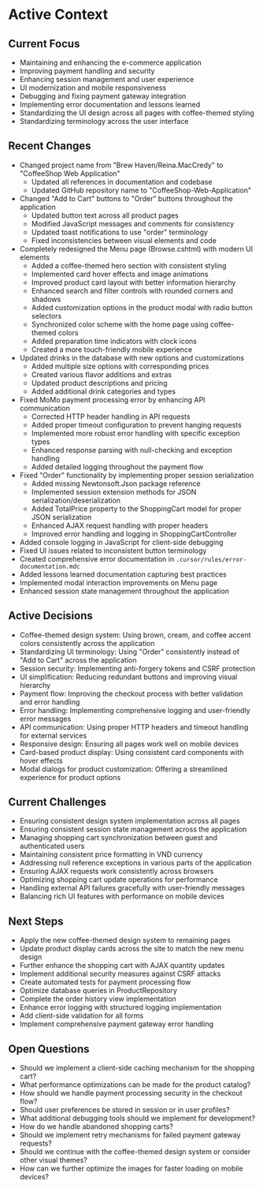 # Active Context

## Current Focus
- Maintaining and enhancing the e-commerce application
- Improving payment handling and security
- Enhancing session management and user experience
- UI modernization and mobile responsiveness
- Debugging and fixing payment gateway integration
- Implementing error documentation and lessons learned
- Standardizing the UI design across all pages with coffee-themed styling
- Standardizing terminology across the user interface

## Recent Changes
- Changed project name from "Brew Haven/Reina.MacCredy" to "CoffeeShop Web Application"
  - Updated all references in documentation and codebase
  - Updated GitHub repository name to "CoffeeShop-Web-Application"
- Changed "Add to Cart" buttons to "Order" buttons throughout the application
  - Updated button text across all product pages
  - Modified JavaScript messages and comments for consistency
  - Updated toast notifications to use "order" terminology
  - Fixed inconsistencies between visual elements and code
- Completely redesigned the Menu page (Browse.cshtml) with modern UI elements
  - Added a coffee-themed hero section with consistent styling
  - Implemented card hover effects and image animations
  - Improved product card layout with better information hierarchy
  - Enhanced search and filter controls with rounded corners and shadows
  - Added customization options in the product modal with radio button selectors
  - Synchronized color scheme with the home page using coffee-themed colors
  - Added preparation time indicators with clock icons
  - Created a more touch-friendly mobile experience
- Updated drinks in the database with new options and customizations
  - Added multiple size options with corresponding prices
  - Created various flavor additions and extras
  - Updated product descriptions and pricing
  - Added additional drink categories and types
- Fixed MoMo payment processing error by enhancing API communication
  - Corrected HTTP header handling in API requests
  - Added proper timeout configuration to prevent hanging requests
  - Implemented more robust error handling with specific exception types
  - Enhanced response parsing with null-checking and exception handling
  - Added detailed logging throughout the payment flow
- Fixed "Order" functionality by implementing proper session serialization
  - Added missing Newtonsoft.Json package reference
  - Implemented session extension methods for JSON serialization/deserialization
  - Added TotalPrice property to the ShoppingCart model for proper JSON serialization
  - Enhanced AJAX request handling with proper headers
  - Improved error handling and logging in ShoppingCartController
- Added console logging in JavaScript for client-side debugging
- Fixed UI issues related to inconsistent button terminology
- Created comprehensive error documentation in `.cursor/rules/error-documentation.mdc`
- Added lessons learned documentation capturing best practices
- Implemented modal interaction improvements on Menu page
- Enhanced session state management throughout the application

## Active Decisions
- Coffee-themed design system: Using brown, cream, and coffee accent colors consistently across the application
- Standardizing UI terminology: Using "Order" consistently instead of "Add to Cart" across the application
- Session security: Implementing anti-forgery tokens and CSRF protection
- UI simplification: Reducing redundant buttons and improving visual hierarchy
- Payment flow: Improving the checkout process with better validation and error handling
- Error handling: Implementing comprehensive logging and user-friendly error messages
- API communication: Using proper HTTP headers and timeout handling for external services
- Responsive design: Ensuring all pages work well on mobile devices
- Card-based product display: Using consistent card components with hover effects
- Modal dialogs for product customization: Offering a streamlined experience for product options

## Current Challenges
- Ensuring consistent design system implementation across all pages
- Ensuring consistent session state management across the application
- Managing shopping cart synchronization between guest and authenticated users
- Maintaining consistent price formatting in VND currency
- Addressing null reference exceptions in various parts of the application
- Ensuring AJAX requests work consistently across browsers
- Optimizing shopping cart update operations for performance
- Handling external API failures gracefully with user-friendly messages
- Balancing rich UI features with performance on mobile devices

## Next Steps
- Apply the new coffee-themed design system to remaining pages
- Update product display cards across the site to match the new menu design
- Further enhance the shopping cart with AJAX quantity updates
- Implement additional security measures against CSRF attacks
- Create automated tests for payment processing flow
- Optimize database queries in ProductRepository
- Complete the order history view implementation
- Enhance error logging with structured logging implementation
- Add client-side validation for all forms
- Implement comprehensive payment gateway error handling

## Open Questions
- Should we implement a client-side caching mechanism for the shopping cart?
- What performance optimizations can be made for the product catalog?
- How should we handle payment processing security in the checkout flow?
- Should user preferences be stored in session or in user profiles?
- What additional debugging tools should we implement for development?
- How do we handle abandoned shopping carts?
- Should we implement retry mechanisms for failed payment gateway requests?
- Should we continue with the coffee-themed design system or consider other visual themes?
- How can we further optimize the images for faster loading on mobile devices?